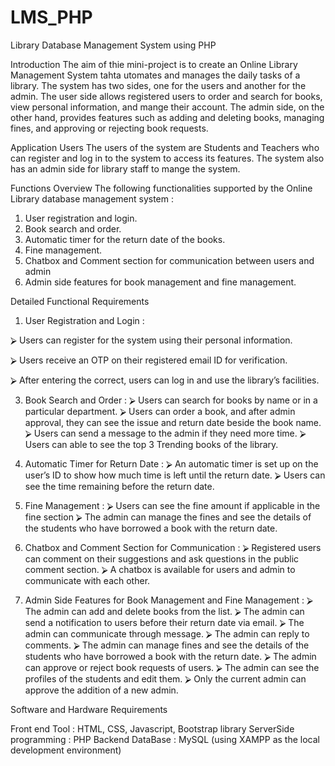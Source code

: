 # LMS_PHP
Library Database Management System using PHP

Introduction
The aim of thie mini-project is to create an Online Library Management System tahta utomates  and manages the daily tasks of a library. The system has two sides, one for the users and another  for the admin. The user side allows registered users to order and search for books, view personal  information, and mange their account. The admin side, on the other hand, provides features such  as adding and deleting books, managing fines, and approving or rejecting book requests. 

Application Users 
The users of the system are Students and Teachers who can register and log in to the system to  access its features. The system also has an admin side for library staff to mange the system. 

Functions Overview 
The following functionalities supported by the Online Library database management system : 
1. User registration and login. 
2. Book search and order. 
3. Automatic timer for the return date of the books. 
4. Fine management. 
5. Chatbox and Comment section for communication between users and admin
6. Admin side features for book management and fine management. 

Detailed Functional Requirements 

1. User Registration and Login :
   
⮚ Users can register for the system using their personal information.
 
⮚ Users receive an OTP on their registered email ID for verification. 

⮚ After entering the correct, users can log in and use the library’s facilities. 

3. Book Search and Order : 
⮚ Users can search for books by name or in a particular department. 
⮚ Users can order a book, and after admin approval, they can see the issue and return date  beside the book name. 
⮚ Users can send a message to the admin if they need more time. 
⮚ Users can able to see the top 3 Trending books of the library. 

4. Automatic Timer for Return Date : 
⮚ An automatic timer is set up on the user’s ID to show how much time is left until the  return date. 
⮚ Users can see the time remaining before the return date. 

5. Fine Management : 
⮚ Users can see the fine amount if applicable in the fine section
⮚ The admin can manage the fines and see the details of the students who have borrowed a  book with the return date. 

6. Chatbox and Comment Section for Communication : 
⮚ Registered users can comment on their suggestions and ask questions in the public  comment section. 
⮚ A chatbox is available for users and admin to communicate with each other. 

7. Admin Side Features for Book Management and Fine Management : 
⮚ The admin can add and delete books from the list. 
⮚ The admin can send a notification to users before their return date via email. ⮚ The admin can communicate through message. 
⮚ The admin can reply to comments. 
⮚ The admin can manage fines and see the details of the students who have borrowed a  book with the return date. 
⮚ The admin can approve or reject book requests of users. 
⮚ The admin can see the profiles of the students and edit them. 
⮚ Only the current admin can approve the addition of a new admin. 

Software and Hardware Requirements 

Front end Tool : HTML, CSS, Javascript, Bootstrap library 
ServerSide programming : PHP 
Backend DataBase : MySQL (using XAMPP as the local development environment) 

